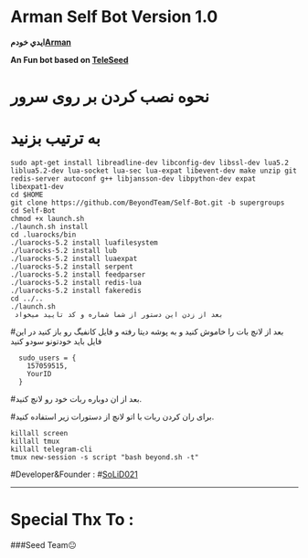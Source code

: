 # Arman Self Bot Version 1.0
**ايدي خودم[Arman](https://telegram.me/L_u_a)**

**An Fun bot based on [TeleSeed](https://github.com/SEEDTEAM/TeleSeed)**

# نحوه نصب کردن بر روی سرور

# به ترتیب بزنید
```
sudo apt-get install libreadline-dev libconfig-dev libssl-dev lua5.2 liblua5.2-dev lua-socket lua-sec lua-expat libevent-dev make unzip git redis-server autoconf g++ libjansson-dev libpython-dev expat libexpat1-dev
cd $HOME
git clone https://github.com/BeyondTeam/Self-Bot.git -b supergroups
cd Self-Bot
chmod +x launch.sh
./launch.sh install
cd .luarocks/bin
./luarocks-5.2 install luafilesystem
./luarocks-5.2 install lub
./luarocks-5.2 install luaexpat
./luarocks-5.2 install serpent
./luarocks-5.2 install feedparser
./luarocks-5.2 install redis-lua
./luarocks-5.2 install fakeredis
cd ../..
./launch.sh 
 بعد از زدن این دستور از شما شماره و کد تایید میخواد
```
#بعد از لانچ بات را خاموش کنید و به پوشه دیتا رفته و فایل کانفیگ رو باز کنید در این فایل باید خودتونو سودو کنید
```
  sudo_users = {
    157059515,
    YourID
  }
```
#بعد از ان دوباره ربات خود رو لانچ کنید.

#برای ران کردن ربات با اتو لانچ از دستورات زیر استفاده کنید.
```
killall screen
killall tmux
killall telegram-cli
tmux new-session -s script "bash beyond.sh -t"
```

#Developer&Founder : 
#[SoLiD021](https://telegram.me/SoLiD021)

* * *

# Special Thx To :
###Seed Team😐
